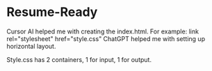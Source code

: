 
# Resume-Ready

Cursor AI helped me with creating the index.html. For example:
link rel="stylesheet" href="style.css"
ChatGPT helped me with setting up horizontal layout.

Style.css has 2 containers, 1 for input, 1 for output. 


>
